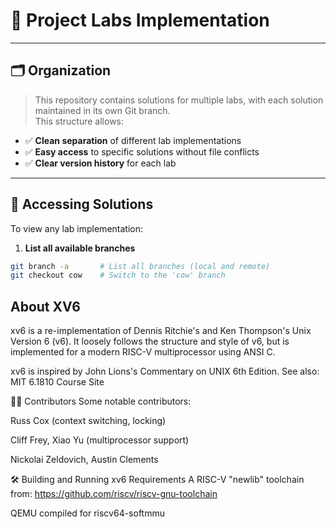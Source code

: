 # 🚀 Project Labs Implementation

---

## 🗂️ Organization

> This repository contains solutions for multiple labs, with each solution maintained in its own Git branch.  
> This structure allows:

- ✅ **Clean separation** of different lab implementations  
- ✅ **Easy access** to specific solutions without file conflicts  
- ✅ **Clear version history** for each lab  

---

## 📘 Accessing Solutions

To view any lab implementation:

1. **List all available branches**  
```bash
git branch -a       # List all branches (local and remote)
git checkout cow    # Switch to the 'cow' branch
```

## About XV6

xv6 is a re-implementation of Dennis Ritchie's and Ken Thompson's Unix Version 6 (v6).
It loosely follows the structure and style of v6, but is implemented for a modern RISC-V multiprocessor using ANSI C.

xv6 is inspired by John Lions's Commentary on UNIX 6th Edition.
See also: MIT 6.1810 Course Site

🧑‍💻 Contributors
Some notable contributors:

Russ Cox (context switching, locking)

Cliff Frey, Xiao Yu (multiprocessor support)

Nickolai Zeldovich, Austin Clements


🛠️ Building and Running xv6
Requirements
A RISC-V "newlib" toolchain from:
https://github.com/riscv/riscv-gnu-toolchain

QEMU compiled for riscv64-softmmu
